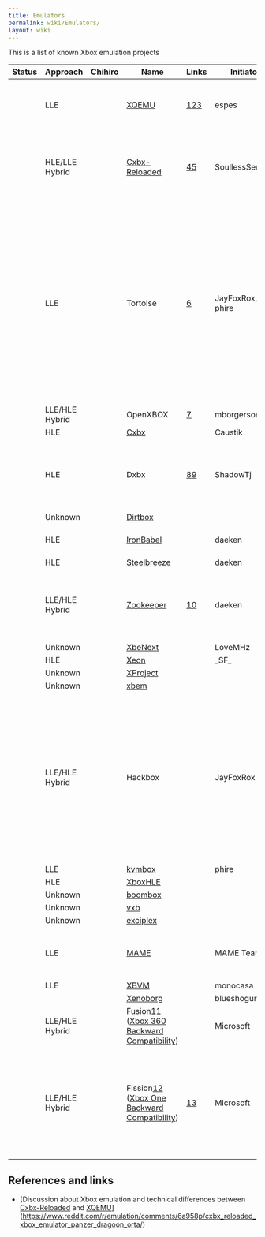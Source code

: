 ```yaml
---
title: Emulators
permalink: wiki/Emulators/
layout: wiki
---
```


This is a list of known Xbox emulation projects

| Status | Approach       | Chihiro | Name                                                                                                                                                                                     | Links                                                                                        | Initiator        | Platform                 | License     | Notes                                                                                                                                                                                                                                                                                                                                                                            |
|--------|----------------|---------|------------------------------------------------------------------------------------------------------------------------------------------------------------------------------------------|----------------------------------------------------------------------------------------------|------------------|--------------------------|-------------|----------------------------------------------------------------------------------------------------------------------------------------------------------------------------------------------------------------------------------------------------------------------------------------------------------------------------------------------------------------------------------|
|        | LLE            |         | [XQEMU](/wiki/XQEMU "wikilink")                                                                                                                                                                | [1](http://xqemu.com/)[2](https://github.com/xqemu/)[3](https://github.com/espes/xqemu)      | espes            | Windows/Linux/Mac/Others |             | XQEMU supports hardware-acceleration for the CPU emulation on Linux through KVM.                                                                                                                                                                                                                                                                                                 |
|        | HLE/LLE Hybrid |         | [Cxbx-Reloaded](/wiki/Cxbx-Reloaded "wikilink")                                                                                                                                                | [4](http://cxbx-reloaded.co.uk/)[5](https://github.com/Cxbx-Reloaded/Cxbx-Reloaded)          | SoullessSentinel | Windows                  |             | Cxbx-Reloaded supports LLE GPU emulation which was taken from XQEMU. At the time of writing, it is significantly slower than in XQEMU.                                                                                                                                                                                                                                           |
|        | LLE            |         | Tortoise                                                                                                                                                                                 | [6](https://gitlab.com/kvmbox-reloaded/)                                                     | JayFoxRox, phire |                          |             | The decision was made to create an HLE / LLE Xbox emulation project which is maintained similar to Dolphin or Citra. A key focus was on design simplicity. The project started as a continuation of kvmbox, with devices being copied from the XQEMU source code. The project was called kvmbox-reloaded, while the name was being decided. The HLE portion was never worked on. |
|        | LLE/HLE Hybrid |         | OpenXBOX                                                                                                                                                                                 | [7](https://github.com/mborgerson/OpenXBOX)                                                  | mborgerson       |                          |             |                                                                                                                                                                                                                                                                                                                                                                                  |
|        | HLE            |         | [Cxbx](/wiki/Cxbx "wikilink")                                                                                                                                                                  |                                                                                              | Caustik          | Windows                  |             |                                                                                                                                                                                                                                                                                                                                                                                  |
|        | HLE            |         | Dxbx                                                                                                                                                                                     | [8](http://dxbx-emu.com)[9](https://github.com/PatrickvL/Dxbx/)                              | ShadowTj         | Windows                  |             | The project was started on March 23rd 2008. It is an improved port of Cxbx to the Delphi programming language.                                                                                                                                                                                                                                                                   |
|        | Unknown        |         | [Dirtbox](https://github.com/impeachgod/Dirtbox)                                                                                                                                         |                                                                                              |                  | Windows                  |             |                                                                                                                                                                                                                                                                                                                                                                                  |
|        | HLE            |         | [IronBabel](https://sourceforge.net/p/ironbabel/code/HEAD/tree/trunk/Box/Xbox/)                                                                                                          |                                                                                              | daeken           | Unknown                  |             | This seems to have been a generic portability framework                                                                                                                                                                                                                                                                                                                          |
|        | HLE            |         | [Steelbreeze](https://github.com/daeken/Steelbreeze)                                                                                                                                     |                                                                                              | daeken           | Unknown                  |             |                                                                                                                                                                                                                                                                                                                                                                                  |
|        | LLE/HLE Hybrid |         | [Zookeeper](https://github.com/daeken/Zookeeper)                                                                                                                                         | [10](https://www.reddit.com/r/EmuDev/comments/4isyvu/project_zookeeper_a_new_xbox_emulator/) | daeken           | Mac                      |             | Using Apple's Hypervisor.framework to run a custom kernel (NightBeliever in the repo) and then running Xbox code from there                                                                                                                                                                                                                                                      |
|        | Unknown        |         | [XbeNext](http://ngemu.com/threads/.154342/)                                                                                                                                             |                                                                                              | LoveMHz          | Windows                  |             |                                                                                                                                                                                                                                                                                                                                                                                  |
|        | HLE            |         | [Xeon](http://ngemu.com/forums/.65/)                                                                                                                                                     |                                                                                              | \_SF\_           | Windows                  |             |                                                                                                                                                                                                                                                                                                                                                                                  |
|        | Unknown        |         | [XProject](http://ngemu.com/threads/.105210/)                                                                                                                                            |                                                                                              |                  | Windows                  |             |                                                                                                                                                                                                                                                                                                                                                                                  |
|        | Unknown        |         | [xbem](https://code.google.com/p/xbem)                                                                                                                                                   |                                                                                              |                  | Windows                  |             |                                                                                                                                                                                                                                                                                                                                                                                  |
|        | LLE/HLE Hybrid |         | Hackbox                                                                                                                                                                                  |                                                                                              | JayFoxRox        | Windows/Linux            | Private     | This was originally going to be a commercial emulator (but plans were dropped quickly in favor of preservation). The source code was temporarily public but then made private. The source code is still available to a selected group of developers. Hackbox was designed from scratch but re-used code from Cxbx for HLE routine detection.                                     |
|        | LLE            |         | [kvmbox](https://github.com/phire/kvmbox)                                                                                                                                                |                                                                                              | phire            | Linux                    |             |                                                                                                                                                                                                                                                                                                                                                                                  |
|        | HLE            |         | [XboxHLE](https://github.com/Gabriel-Maldonado/XboxHLE)                                                                                                                                  |                                                                                              |                  | Windows                  |             |                                                                                                                                                                                                                                                                                                                                                                                  |
|        | Unknown        |         | [boombox](https://github.com/bjh83/boombox)                                                                                                                                              |                                                                                              |                  | Windows                  |             |                                                                                                                                                                                                                                                                                                                                                                                  |
|        | Unknown        |         | [vxb](https://github.com/docbrown/vxb)                                                                                                                                                   |                                                                                              |                  | Windows                  |             |                                                                                                                                                                                                                                                                                                                                                                                  |
|        | Unknown        |         | [exciplex](https://github.com/quantumdude836/exciplex)                                                                                                                                   |                                                                                              |                  | Windows                  |             |                                                                                                                                                                                                                                                                                                                                                                                  |
|        | LLE            |         | [MAME](http://mamedev.org/)                                                                                                                                                              |                                                                                              | MAME Team        | Windows/Linux/Mac/Others |             | Focus seems to be on Chihiro emulation. Does Xbox (non-Chihiro) emulation exist yet?                                                                                                                                                                                                                                                                                             |
|        | LLE            |         | [XBVM](https://github.com/monocasa/xbvm)                                                                                                                                                 |                                                                                              | monocasa         | Windows                  |             |                                                                                                                                                                                                                                                                                                                                                                                  |
|        |                |         | [Xenoborg](http://xenoborg-emu.blogspot.com/)                                                                                                                                            |                                                                                              | blueshogun96     | Windows                  |             |                                                                                                                                                                                                                                                                                                                                                                                  |
|        | LLE/HLE Hybrid |         | Fusion[11](http://michaelbrundage.com/project/xbox-360-emulator/) ([Xbox 360 Backward Compatibility](/wiki/Xbox_360_Backward_Compatibility "wikilink"))                                        |                                                                                              | Microsoft        | Xbox 360                 | Proprietary |                                                                                                                                                                                                                                                                                                                                                                                  |
|        | LLE/HLE Hybrid |         | Fission[12](http://www.ign.com/articles/2017/10/23/the-untold-story-of-xbox-one-backwards-compatibility) ([Xbox One Backward Compatibility](/wiki/Xbox_One_Backward_Compatibility "wikilink")) | [13](http://www.xbox.com/en-US/xbox-one/backward-compatibility)                              | Microsoft        | Xbox One                 | Proprietary | Announced at E3 2017. Said to be working similar to the 360 support in the Xbox One [14](https://youtu.be/x0NKP7-h_G0?t=8503). The 360 support is probably ahead of time shader translation and runtime CPU translation [15](https://majornelson.com/podcast/584-xbox-one-backward-compatibility-turns-1/).                                                                      |

References and links
--------------------

-   [Discussion about Xbox emulation and technical differences between
    [Cxbx-Reloaded](/wiki/Cxbx-Reloaded "wikilink") and
    [XQEMU](/wiki/XQEMU "wikilink")](https://www.reddit.com/r/emulation/comments/6a958p/cxbx_reloaded_xbox_emulator_panzer_dragoon_orta/)

